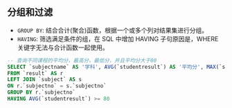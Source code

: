 ## 分组和过滤
* `GROUP BY`: 结合合计(聚合)函数，根据一个或多个列对结果集进行分组。
* `HAVING`: 筛选满足条件的组，在 SQL 中增加 HAVING 子句原因是，WHERE 关键字无法与合计函数一起使用。
```sql
-- 查询不同课程的平均分，最高分，最低分，并且平均分大于80
SELECT `subjectname` AS '学科', AVG(`studentresult`) AS '平均分', MAX(`studentresult`) AS '最高分', MIN(`studentresult`) AS '最低分'
FROM `result` AS r
LEFT JOIN `subject` AS s
ON r.`subjectno` = s.`subjectno`
GROUP BY r.`subjectno`
HAVING AVG(`studentresult`) >= 80
```